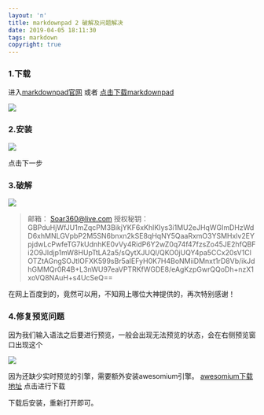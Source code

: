 ```yaml
---
layout: 'n'
title: markdownpad 2 破解及问题解决
date: 2019-04-05 18:11:30
tags: markdown
copyright: true
---
```

### 1.下载 

进入[markdownpad官网](http://markdownpad.com) 
或者 [点击下载markdownpad ](http://markdownpad.com/download/markdownpad2-setup.exe)

![](./markdown1.png)

### 2.安装

![](./markdown2.png)

点击下一步

### 3.破解

![](./markdown3.png)

> 
> 	邮箱：
	Soar360@live.com
	授权秘钥：
	GBPduHjWfJU1mZqcPM3BikjYKF6xKhlKIys3i1MU2eJHqWGImDHzWdD6xhMNLGVpbP2M5SN6bnxn2kSE8qHqNY5QaaRxmO3YSMHxlv2EYpjdwLcPwfeTG7kUdnhKE0vVy4RidP6Y2wZ0q74f47fzsZo45JE2hfQBFi2O9Jldjp1mW8HUpTtLA2a5/sQytXJUQl/QKO0jUQY4pa5CCx20sV1ClOTZtAGngSOJtIOFXK599sBr5aIEFyH0K7H4BoNMiiDMnxt1rD8Vb/ikJdhGMMQr0R4B+L3nWU97eaVPTRKfWGDE8/eAgKzpGwrQQoDh+nzX1xoVQ8NAuH+s4UcSeQ==

在网上百度到的，竟然可以用，不知网上哪位大神提供的，再次特别感谢！

### 4.修复预览问题

因为我们输入语法之后要进行预览，一般会出现无法预览的状态，会在右侧预览窗口出现这个

![](./markdown4.png)

因为还缺少实时预览的引擎，需要额外安装awesomium引擎。
[awesomium下载地址](http://markdownpad.com/download/awesomium_v1.6.6_sdk_win.exe) 点击进行下载

下载后安装，重新打开即可。


